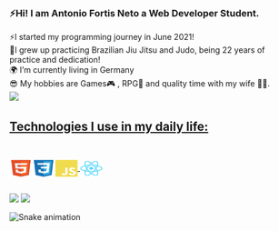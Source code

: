 ### ⚡Hi! I am Antonio Fortis Neto a Web Developer Student.
<div align="rigth">
 ⚡I started my programming journey in June 2021!
 
 <div align="rigth"> 🥋I grew up practicing Brazilian Jiu Jitsu and Judo, being 22 years of practice and dedication! 

 <div align="rigth">🌍 I’m currently living in Germany  
  <div align="rigth"> 😎 My hobbies are Games🎮 , RPG🐉 and quality time with my wife 👰‍♀️.
   

   <div align="rigth">

  <a href="https://github.com/antoniofortisneto">
  <img height="144em" src="https://github-readme-stats.vercel.app/api?username=antoniofortisneto&theme=blue-green"/>
</div> 
<h2> Technologies I use in my daily life: <h2>
  </div> 
<div style="display: inline_block"><br>
  <img align="center" alt="Rafa-Js" height="30" width="40" src="https://raw.githubusercontent.com/devicons/devicon/master/icons/javascript/javascript-plain.svg">
   <img align="center" alt="Rafa-React" height="30" width="40" src="https://raw.githubusercontent.com/devicons/devicon/master/icons/react/react-original.svg">
  <img align="left" alt="Rafa-HTML" height="30" width="40" src="https://raw.githubusercontent.com/devicons/devicon/master/icons/html5/html5-original.svg">
  <img align="left" alt="Rafa-CSS" height="30" width="40" src="https://raw.githubusercontent.com/devicons/devicon/master/icons/css3/css3-original.svg">
 
  
</div>
  
  ##
 
<div> 
  
  <a href = "mailto:antoniofortis@gmail.com"><img src="https://img.shields.io/badge/-Gmail-%23333?style=for-the-badge&logo=gmail&logoColor=white" target="_blank"></a>
  <a href="https://www.linkedin.com/in/antonio-fortis-/" target="_blank"><img src="https://img.shields.io/badge/-LinkedIn-%230077B5?style=for-the-badge&logo=linkedin&logoColor=white" target="_blank"></a> 
 
  ![Snake animation](https://github.com/antoniofortisneto/antoniofortisneto/blob/output/github-contribution-grid-snake.svg)
 
</div>

  
  
  
  
  
  
  
  

